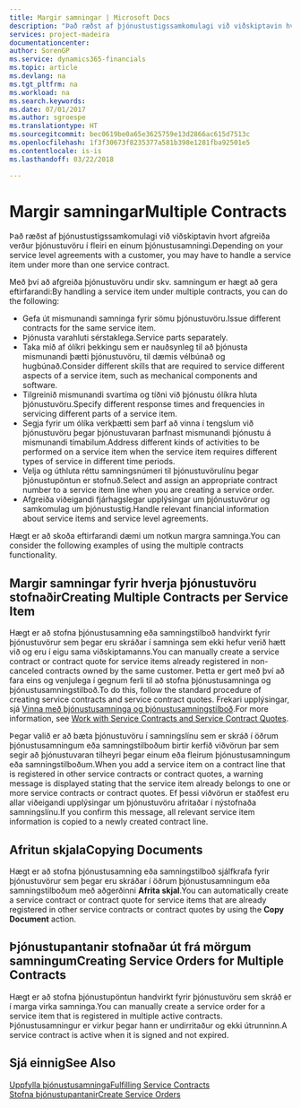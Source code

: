 ```yaml
---
title: Margir samningar | Microsoft Docs
description: "Það ræðst af þjónustustigssamkomulagi við viðskiptavin hvort afgreiða verður þjónustuvöru í fleiri en einum þjónustusamningi."
services: project-madeira
documentationcenter: 
author: SorenGP
ms.service: dynamics365-financials
ms.topic: article
ms.devlang: na
ms.tgt_pltfrm: na
ms.workload: na
ms.search.keywords: 
ms.date: 07/01/2017
ms.author: sgroespe
ms.translationtype: HT
ms.sourcegitcommit: bec0619be0a65e3625759e13d2866ac615d7513c
ms.openlocfilehash: 1f3f30673f8235377a581b398e1281fba92501e5
ms.contentlocale: is-is
ms.lasthandoff: 03/22/2018

---
```

# <a name="multiple-contracts"></a><span data-ttu-id="14838-103">Margir samningar</span><span class="sxs-lookup"><span data-stu-id="14838-103">Multiple Contracts</span></span>
<span data-ttu-id="14838-104">Það ræðst af þjónustustigssamkomulagi við viðskiptavin hvort afgreiða verður þjónustuvöru í fleiri en einum þjónustusamningi.</span><span class="sxs-lookup"><span data-stu-id="14838-104">Depending on your service level agreements with a customer, you may have to handle a service item under more than one service contract.</span></span>  
  
<span data-ttu-id="14838-105">Með því að afgreiða þjónustuvöru undir skv. samningum er hægt að gera eftirfarandi:</span><span class="sxs-lookup"><span data-stu-id="14838-105">By handling a service item under multiple contracts, you can do the following:</span></span>  
  
* <span data-ttu-id="14838-106">Gefa út mismunandi samninga fyrir sömu þjónustuvöru.</span><span class="sxs-lookup"><span data-stu-id="14838-106">Issue different contracts for the same service item.</span></span>  
* <span data-ttu-id="14838-107">Þjónusta varahluti sérstaklega.</span><span class="sxs-lookup"><span data-stu-id="14838-107">Service parts separately.</span></span>  
* <span data-ttu-id="14838-108">Taka mið af ólíkri þekkingu sem er nauðsynleg til að þjónusta mismunandi þætti þjónustuvöru, til dæmis vélbúnað og hugbúnað.</span><span class="sxs-lookup"><span data-stu-id="14838-108">Consider different skills that are required to service different aspects of a service item, such as mechanical components and software.</span></span>  
* <span data-ttu-id="14838-109">Tilgreinið mismunandi svartíma og tíðni við þjónustu ólíkra hluta þjónustuvöru.</span><span class="sxs-lookup"><span data-stu-id="14838-109">Specify different response times and frequencies in servicing different parts of a service item.</span></span>  
* <span data-ttu-id="14838-110">Segja fyrir um ólíka verkþætti sem þarf að vinna í tengslum við þjónustuvöru þegar þjónustuvaran þarfnast mismunandi þjónustu á mismunandi tímabilum.</span><span class="sxs-lookup"><span data-stu-id="14838-110">Address different kinds of activities to be performed on a service item when the service item requires different types of service in different time periods.</span></span>  
* <span data-ttu-id="14838-111">Velja og úthluta réttu samningsnúmeri til þjónustuvörulínu þegar þjónustupöntun er stofnuð.</span><span class="sxs-lookup"><span data-stu-id="14838-111">Select and assign an appropriate contract number to a service item line when you are creating a service order.</span></span>  
* <span data-ttu-id="14838-112">Afgreiða viðeigandi fjárhagslegar upplýsingar um þjónustuvörur og samkomulag um þjónustustig.</span><span class="sxs-lookup"><span data-stu-id="14838-112">Handle relevant financial information about service items and service level agreements.</span></span>  
  
<span data-ttu-id="14838-113">Hægt er að skoða eftirfarandi dæmi um notkun margra samninga.</span><span class="sxs-lookup"><span data-stu-id="14838-113">You can consider the following examples of using the multiple contracts functionality.</span></span>  
  
## <a name="creating-multiple-contracts-per-service-item"></a><span data-ttu-id="14838-114">Margir samningar fyrir hverja þjónustuvöru stofnaðir</span><span class="sxs-lookup"><span data-stu-id="14838-114">Creating Multiple Contracts per Service Item</span></span>  
<span data-ttu-id="14838-115">Hægt er að stofna þjónustusamning eða samningstilboð handvirkt fyrir þjónustuvörur sem þegar eru skráðar í samninga sem ekki hefur verið hætt við og eru í eigu sama viðskiptamanns.</span><span class="sxs-lookup"><span data-stu-id="14838-115">You can manually create a service contract or contract quote for service items already registered in non-canceled contracts owned by the same customer.</span></span> <span data-ttu-id="14838-116">Þetta er gert með því að fara eins og venjulega í gegnum  ferli til að stofna þjónustusamninga og þjónustusamningstilboð.</span><span class="sxs-lookup"><span data-stu-id="14838-116">To do this, follow the standard procedure of creating service contracts and service contract quotes.</span></span> <span data-ttu-id="14838-117">Frekari upplýsingar, sjá [Vinna með þjónustusamninga og þjónustusamningstilboð](service-how-to-create-service-contracts-and-service-contract-quotes.md).</span><span class="sxs-lookup"><span data-stu-id="14838-117">For more information, see [Work with Service Contracts and Service Contract Quotes](service-how-to-create-service-contracts-and-service-contract-quotes.md).</span></span>  
  
<span data-ttu-id="14838-118">Þegar valið er að bæta þjónustuvöru í samningslínu sem er skráð í öðrum þjónustusamningum eða samningstilboðum birtir kerfið viðvörun þar sem segir að þjónustuvaran tilheyri þegar einum eða fleirum þjónustusamningum eða samningstilboðum.</span><span class="sxs-lookup"><span data-stu-id="14838-118">When you add a service item on a contract line that is registered in other service contracts or contract quotes, a warning message is displayed stating that the service item already belongs to one or more service contracts or contract quotes.</span></span> <span data-ttu-id="14838-119">Ef þessi viðvörun er staðfest eru allar viðeigandi upplýsingar um þjónustuvöru afritaðar í nýstofnaða samningslínu.</span><span class="sxs-lookup"><span data-stu-id="14838-119">If you confirm this message, all relevant service item information is copied to a newly created contract line.</span></span>  
  
## <a name="copying-documents"></a><span data-ttu-id="14838-120">Afritun skjala</span><span class="sxs-lookup"><span data-stu-id="14838-120">Copying Documents</span></span>  
<span data-ttu-id="14838-121">Hægt er að stofna þjónustusamning eða samningstilboð sjálfkrafa fyrir þjónustuvörur sem þegar eru skráðar í öðrum þjónustusamningum eða samningstilboðum með aðgerðinni **Afrita skjal**.</span><span class="sxs-lookup"><span data-stu-id="14838-121">You can automatically create a service contract or contract quote for service items that are already registered in other service contracts or contract quotes by using the **Copy Document** action.</span></span>  
  
## <a name="creating-service-orders-for-multiple-contracts"></a><span data-ttu-id="14838-122">Þjónustupantanir stofnaðar út frá mörgum samningum</span><span class="sxs-lookup"><span data-stu-id="14838-122">Creating Service Orders for Multiple Contracts</span></span>  
<span data-ttu-id="14838-123">Hægt er að stofna þjónustupöntun handvirkt fyrir þjónustuvöru sem skráð er í marga virka samninga.</span><span class="sxs-lookup"><span data-stu-id="14838-123">You can manually create a service order for a service item that is registered in multiple active contracts.</span></span> <span data-ttu-id="14838-124">Þjónustusamningur er virkur þegar hann er undirritaður og ekki útrunninn.</span><span class="sxs-lookup"><span data-stu-id="14838-124">A service contract is active when it is signed and not expired.</span></span>  
  
## <a name="see-also"></a><span data-ttu-id="14838-125">Sjá einnig</span><span class="sxs-lookup"><span data-stu-id="14838-125">See Also</span></span>  
[<span data-ttu-id="14838-126">Uppfylla þjónustusamninga</span><span class="sxs-lookup"><span data-stu-id="14838-126">Fulfilling Service Contracts</span></span>](service-fulfill-service-contracts.md)  
[<span data-ttu-id="14838-127">Stofna þjónustupantanir</span><span class="sxs-lookup"><span data-stu-id="14838-127">Create Service Orders</span></span>](service-how-to-create-service-orders.md)  

